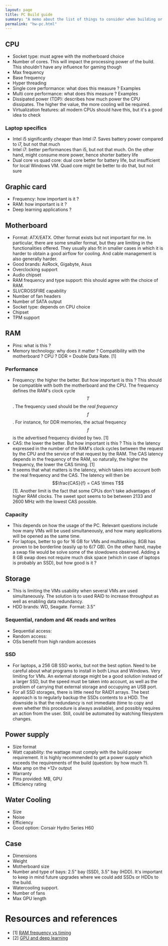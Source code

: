 ```yaml
---
layout: page
title: PC Build guide
summary: "A memo about the list of things to consider when building or buying a new system. This is mainly oriented towards desktop builds but there are some thoughts about ultrabooks laptops along the way."
permalink: "hw-pc.html"
---
```



## CPU
* Socket type: must agree with the motherboard choice
* Number of cores. This will impact the processing power of the build. This shouldn't have any influence for gaming though
* Max frequency
* Base frequency
* Hyper threading
* Single core performance: what does this measure ? Examples
* Multi core performance:  what does this measure ? Examples
* Dissipated power (TDP): describes how much power the CPU dissipates. The higher the value, the more cooling will be required.
* Virtualization features: all modern CPUs should have this, but it's a good idea to check

### Laptop specifics
* Intel i5 significantly cheaper than Intel i7. Saves battery power compared to i7, but not that much
* Intel i7: better performances than i5, but not that much. On the other hand, might consume more power, hence shorter battery life
* Dual core vs quad core: dual core better for battery life, but insufficient for local Windows VM. Quad core might be better to do that, but not sure


## Graphic card
* Frequency: how important is it ?
* RAM: how important is it ?
* Deep learning applications ?


## Motherboard
* Format: ATX/EATX. Other format exists but not important for me. In particular, there are some smaller format, but they are limiting in the functionalities offered. They usually also fit in smaller cases in which it is harder to obtain a good airflow for cooling. And cable management is also generally harder.
* Good brands: AsRock, Gigabyte, Asus
* Overclocking support
* Audio chipset
* RAM frequency and type support: this should agree with the choice of RAM.
* SLI/CROSSFIRE capability
* Number of fan headers
* Number of SATA output
* Socket type: depends on CPU choice
* Chipset
* TPM support


## RAM
* Pins: what is this ?
* Memory technology: why does it matter ? Compatibility with the motherboard ? CPU ? DDR = Double Data Rate. [1]

### Performance
* Frequency: the higher the better. But how important is this ? This should be compatible with both the motherboard and the CPU. The frequency defines the RAM's clock cycle $$T$$. The frequency used should be the *real frequency* $$f$$. For instance, for DDR memories, the actual frequency $$f$$ is the advertised frequency divided by two. [1]
* CAS: the lower the better. But how important is this ? This is the latency expressed in the number of the RAM's clock cycles between the request by the CPU and the service of that request by the RAM. The CAS latency depends in the frequency of the RAM, so naturally, the higher the frequency, the lower the CAS timing. [1]
* It seems that what matters is the latency, which takes into account both the real frequency and the CAS. The latency will then be $$\frac{CAS}{f} = CAS \times T$$ [1]. Another limit is the fact that some CPUs don't take advantages of higher RAM clocks. The sweet spot seems to be between 2133 and 2600 MHz with the lowest CAS possible.

### Capacity
* This depends on how the usage of the PC. Relevant questions include how many VMs will be used simultaneously, and how many applications will be opened as the same time.
* For laptops, better to go for 16 GB for VMs and multitasking. 8GB has proven to be borderline (easily up to 6/7 GB). On the other hand, maybe a swap file would be solve some of the slowdowns observed. Adding a 8 GB swap does not require much disk space (which in case of laptops is probably an SSD), but how good is it ?


## Storage
* This is limiting the VMs usability when several VMs are used simultaneously. The solution is to used RAID to increase throughput as well as enabling data redundancy.
* HDD brands: WD, Seagate. Format: 3.5”

### Sequential, random and 4K reads and writes
* Sequential access:
* Random access:
* OSs benefit from high random accesses

### SSD
* For laptops, a 256 GB SSD works, but not the best option. Need to be careful about what programs to install in both Linux and Windows. Very limiting for VMs. An external storage might be a good solution instead of a larger SSD, but the speed must be taken into account, as well as the problem of carrying that external storage and occupying an USB port.
* For all SSD storages, there is little need for RAID1 arrays. The best approach is to regularly backup the SSDs contents to a HDD. The downside is that the redundancy is not immediate (time to copy and even whether this procedure is always available), and possibly requires an action from the user. Still, could be automated by watching filesystem changes.


## Power supply
* Size format
* Watt capability: the wattage must comply with the build power requirement. It is highly recommended to get a power supply which exceeds the requirements of the build (question: by how much ?).
* Max amp on the +12v output
* Warranty
* Pins provided: MB, GPU
* Efficiency rating


## Water Cooling
* Size
* Noise
* Efficiency
* Good option: Corsair Hydro Series H60


## Case
* Dimensions
* Weight
* Motherboard size
* Number and type of bays: 2.5" bay (SSD), 3.5" bay (HDD). It's important to keep in mind future upgrades where we could add SSDs or HDDs to the build.
* Watercooling support.
* Number of fans
* Max GPU length


# Resources and references
* [1] [RAM frequency vs timing](https://www.youtube.com/watch?v=_WsfeuWI7mU)
* [2] [GPU and deep learning](https://blog.slavv.com/picking-a-gpu-for-deep-learning-3d4795c273b9)

